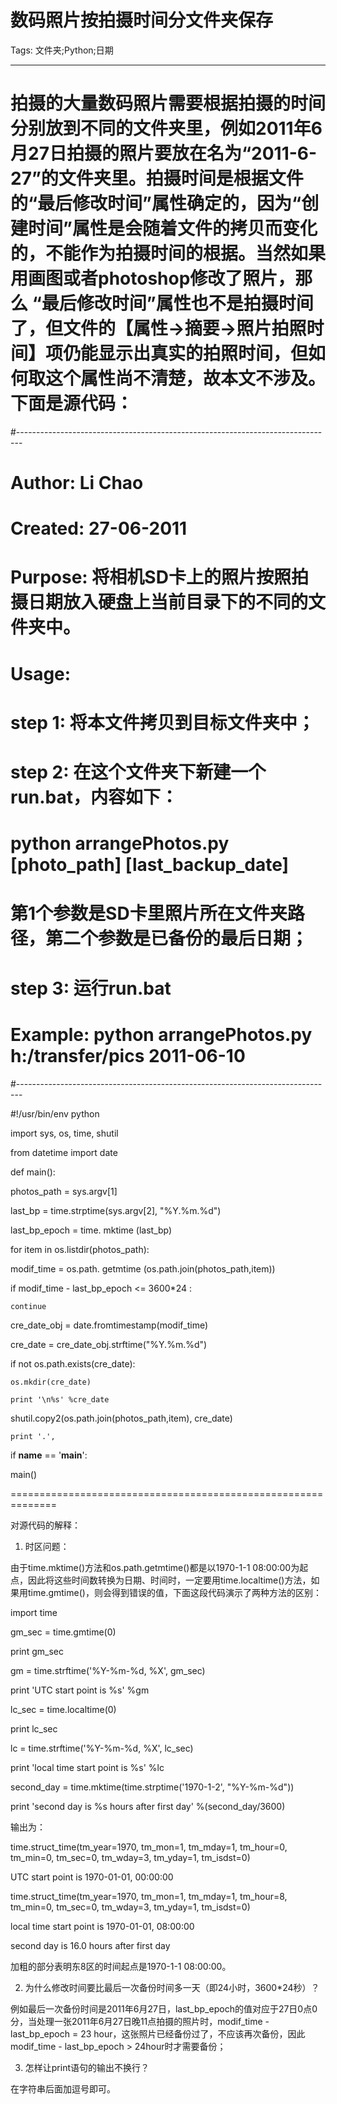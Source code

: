 # 数码照片按拍摄时间分文件夹保存
Tags: 文件夹;Python;日期

------

拍摄的大量数码照片需要根据拍摄的时间分别放到不同的文件夹里，例如2011年6月27日拍摄的照片要放在名为“2011-6-27”的文件夹里。拍摄时间是根据文件的“最后修改时间”属性确定的，因为“创建时间”属性是会随着文件的拷贝而变化的，不能作为拍摄时间的根据。当然如果用画图或者photoshop修改了照片，那么 “最后修改时间”属性也不是拍摄时间了，但文件的【属性->摘要->照片拍照时间】项仍能显示出真实的拍照时间，但如何取这个属性尚不清楚，故本文不涉及。下面是源代码： 
 ============================================== 

 #------------------------------------------------------------------------------- 

 # Author:  Li Chao 

 # Created:  27-06-2011 

 # 

 # Purpose: 将相机SD卡上的照片按照拍摄日期放入硬盘上当前目录下的不同的文件夹中。 

 # 

 # Usage: 

 # step 1: 将本文件拷贝到目标文件夹中； 

 # step 2: 在这个文件夹下新建一个run.bat，内容如下： 

 #   python arrangePhotos.py [photo_path] [last_backup_date] 

 #   第1个参数是SD卡里照片所在文件夹路径，第二个参数是已备份的最后日期； 

 # step 3: 运行run.bat 

 # 

 # Example: python arrangePhotos.py h:/transfer/pics 2011-06-10 

 #------------------------------------------------------------------------------- 

 #!/usr/bin/env python 

 import sys, os, time, shutil 

 from datetime import date 

 def main(): 

  photos_path = sys.argv[1] 

  last_bp = time.strptime(sys.argv[2], "%Y.%m.%d") 

  last_bp_epoch = time. mktime (last_bp) 

  for item in os.listdir(photos_path): 

   modif_time = os.path. getmtime (os.path.join(photos_path,item)) 

   if modif_time - last_bp_epoch <= 3600*24 : 

    continue 

   cre_date_obj = date.fromtimestamp(modif_time) 

   cre_date = cre_date_obj.strftime("%Y.%m.%d") 

   if not os.path.exists(cre_date): 

    os.mkdir(cre_date) 

    print '\n%s' %cre_date 

   shutil.copy2(os.path.join(photos_path,item), cre_date) 

    print '.', 

  

 if __name__ == '__main__': 

  main() 

 ============================================================== 

 

 对源代码的解释： 

 1. 时区问题： 

  由于time.mktime()方法和os.path.getmtime()都是以1970-1-1 08:00:00为起点，因此将这些时间数转换为日期、时间时，一定要用time.localtime()方法，如果用time.gmtime()，则会得到错误的值，下面这段代码演示了两种方法的区别： 

 

 import time 

 gm_sec = time.gmtime(0) 

 print gm_sec 

 gm = time.strftime('%Y-%m-%d, %X', gm_sec) 

 print 'UTC start point is %s' %gm 

 lc_sec = time.localtime(0) 

 print lc_sec 

 lc = time.strftime('%Y-%m-%d, %X', lc_sec) 

 print 'local time start point is %s' %lc 

 second_day = time.mktime(time.strptime('1970-1-2', "%Y-%m-%d")) 

 print 'second day is %s hours after first day' %(second_day/3600) 

 

输出为：

 time.struct_time(tm_year=1970, tm_mon=1, tm_mday=1, tm_hour=0, tm_min=0, tm_sec=0, tm_wday=3, tm_yday=1, tm_isdst=0) 

 UTC start point is 1970-01-01, 00:00:00 

 time.struct_time(tm_year=1970, tm_mon=1, tm_mday=1, tm_hour=8, tm_min=0, tm_sec=0, tm_wday=3, tm_yday=1, tm_isdst=0) 

 local time start point is 1970-01-01, 08:00:00 

 second day is 16.0 hours after first day 

加粗的部分表明东8区的时间起点是1970-1-1 08:00:00。

 

2. 为什么修改时间要比最后一次备份时间多一天（即24小时，3600*24秒）？

 例如最后一次备份时间是2011年6月27日，last_bp_epoch的值对应于27日0点0分，当处理一张2011年6月27日晚11点拍摄的照片时，modif_time - last_bp_epoch = 23 hour，这张照片已经备份过了，不应该再次备份，因此modif_time - last_bp_epoch > 24hour时才需要备份；

 

 

3. 怎样让print语句的输出不换行？

 在字符串后面加逗号即可。